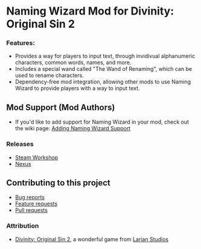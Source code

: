 Naming Wizard Mod for Divinity: Original Sin 2
=======

### Features:
* Provides a way for players to input text, through invidivual alphanumeric characters, common words, names, and more.
* Includes a special wand called "The Wand of Renaming", which can be used to rename characters.
* Dependency-free mod integration, allowing other mods to use Naming Wizard to provide players with a way to input text. 

## Mod Support (Mod Authors)

* If you'd like to add support for Naming Wizard in your mod, check out the wiki page: [Adding Naming Wizard Support](wiki/NamingWizardSupport.md)

### Releases
* [Steam Workshop]() 
* [Nexus]() 

## Contributing to this project

* [Bug reports](CONTRIBUTING.md#bugs)
* [Feature requests](CONTRIBUTING.md#features)
* [Pull requests](CONTRIBUTING.md#pull-requests)

### Attribution
- [Divinity: Original Sin 2](http://store.steampowered.com/app/435150/Divinity_Original_Sin_2/), a wonderful game from [Larian Studios](http://larian.com/)
